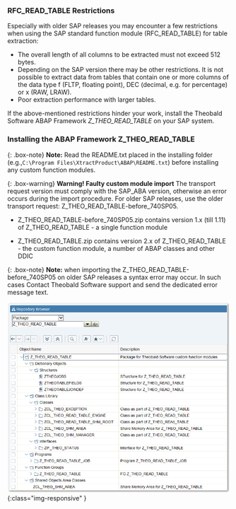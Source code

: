 ### RFC_READ_TABLE Restrictions
Especially with older SAP releases you may encounter a few restrictions when using the SAP standard function module (RFC_READ_TABLE) for table extraction:

- The overall length of all columns to be extracted must not exceed 512 bytes.
- Depending on the SAP version there may be other restrictions. 
  It is not possible to extract data from tables that contain one or more columns of the data type f (FLTP, floating point), DEC (decimal, e.g. for percentage) or x (RAW, LRAW).
- Poor extraction performance with larger tables.

If the above-mentioned restrictions hinder your work, install the Theobald Software ABAP Framework *Z_THEO_READ_TABLE* on your SAP system. 

### Installing the ABAP Framework Z_THEO_READ_TABLE 

{: .box-note}
**Note:** Read the README.txt placed in the installing folder (e.g.,`C:\Program Files\XtractProduct\ABAP\README.txt`) before installing any custom function modules.

{: .box-warning}
**Warning! Faulty custom module import**
The transport request version must comply with the SAP_ABA version, otherwise an error occurs during the import procedure.
For older SAP releases, use the older transport request: Z_THEO_READ_TABLE-before_740SP05.

- Z_THEO_READ_TABLE-before_740SP05.zip contains version 1.x (till 1.11) of Z_THEO_READ_TABLE - a single function module

- Z_THEO_READ_TABLE.zip contains version 2.x of Z_THEO_READ_TABLE - the custom function module, a number of ABAP classes and other DDIC

{: .box-note}
**Note:** when importing the Z_THEO_READ_TABLE-before_740SP05 on older SAP releases a syntax error may occur. In such cases Contact Theobald Software support and send the dedicated error message text.

![Z_THEO_READ_TABLE_SE80](/img/content/Z_THEO_READ_TABLE_SE80.png){:class="img-responsive" }